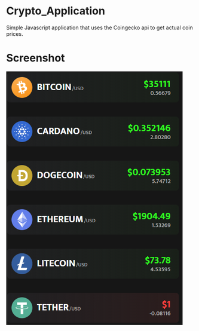 # Crypto_Application
 Simple Javascript application that uses the Coingecko api to get actual coin prices.


<h1> Screenshot </h1>

![Alt text](./Screenshot.png "Screenshot")